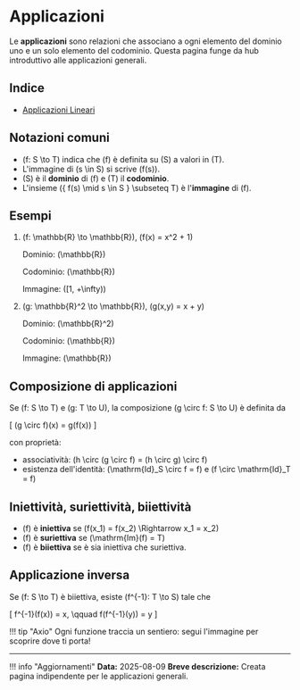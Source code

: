 # Applicazioni

Le **applicazioni** sono relazioni che associano a ogni elemento del dominio uno e un solo elemento del codominio. Questa pagina funge da hub introduttivo alle applicazioni generali.

## Indice

- [Applicazioni Lineari](../applicazioni-lineari/index.md)

## Notazioni comuni

- \(f: S \to T\) indica che \(f\) è definita su \(S\) a valori in \(T\).
- L'immagine di \(s \in S\) si scrive \(f(s)\).
- \(S\) è il **dominio** di \(f\) e \(T\) il **codominio**.
- L'insieme \(\{ f(s) \mid s \in S \} \subseteq T\) è l'**immagine** di \(f\).

## Esempi

1. \(f: \mathbb{R} \to \mathbb{R}\), \(f(x) = x^2 + 1\)

   Dominio: \(\mathbb{R}\)

   Codominio: \(\mathbb{R}\)

   Immagine: \([1, +\infty)\)

2. \(g: \mathbb{R}^2 \to \mathbb{R}\), \(g(x,y) = x + y\)

   Dominio: \(\mathbb{R}^2\)

   Codominio: \(\mathbb{R}\)

   Immagine: \(\mathbb{R}\)

## Composizione di applicazioni

Se \(f: S \to T\) e \(g: T \to U\), la composizione \(g \circ f: S \to U\) è definita da

\[
(g \circ f)(x) = g(f(x))
\]

con proprietà:

- associatività: \(h \circ (g \circ f) = (h \circ g) \circ f\)
- esistenza dell'identità: \(\mathrm{Id}_S \circ f = f\) e \(f \circ \mathrm{Id}_T = f\)

## Iniettività, suriettività, biiettività

- \(f\) è **iniettiva** se \(f(x_1) = f(x_2) \Rightarrow x_1 = x_2\)
- \(f\) è **suriettiva** se \(\mathrm{Im}(f) = T\)
- \(f\) è **biiettiva** se è sia iniettiva che suriettiva.

## Applicazione inversa

Se \(f: S \to T\) è biiettiva, esiste \(f^{-1}: T \to S\) tale che

\[
f^{-1}(f(x)) = x, \qquad f(f^{-1}(y)) = y
\]

!!! tip "Axio"
    Ogni funzione traccia un sentiero: segui l'immagine per scoprire dove ti porta!

---

!!! info "Aggiornamenti"
    **Data:** 2025-08-09
    **Breve descrizione:** Creata pagina indipendente per le applicazioni generali.
